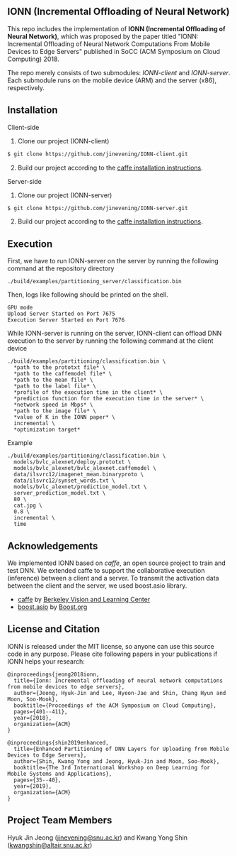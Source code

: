 IONN (Incremental Offloading of Neural Network)
-----
This repo includes the implementation of **IONN (Incremental Offloading of Neural Network)**, which was proposed by the paper titled "IONN: Incremental Offloading of Neural Network Computations From Mobile Devices to Edge Servers" published in SoCC (ACM Symposium on Cloud Computing) 2018.

The repo merely consists of two submodules: *IONN-client* and *IONN-server*. Each submodule runs on the mobile device (ARM) and the server (x86), respectively.

Installation
-----
Client-side
1. Clone our project (IONN-client)

```bash
$ git clone https://github.com/jinevening/IONN-client.git
```

2. Build our project according to the [caffe installation instructions](https://caffe.berkeleyvision.org/installation.html).

Server-side
1. Clone our project (IONN-server)

```bash
$ git clone https://github.com/jinevening/IONN-server.git
```

2. Build our project according to the [caffe installation instructions](https://caffe.berkeleyvision.org/installation.html).

Execution
-----
First, we have to run IONN-server on the server by running the following command at the repository directory

```
./build/examples/partitioning_server/classification.bin
```

Then, logs like following should be printed on the shell.

```
GPU mode
Upload Server Started on Port 7675
Execution Server Started on Port 7676
```

While IONN-server is running on the server, IONN-client can offload DNN execution to the server by running the following command at the client device

```
./build/examples/partitioning/classification.bin \
  *path to the prototxt file* \
  *path to the caffemodel file* \
  *path to the mean file* \
  *path to the label file* \
  *profile of the execution time in the client* \
  *prediction function for the execution time in the server* \
  *network speed in Mbps* \
  *path to the image file* \
  *value of K in the IONN paper* \
  incremental \
  *optimization target*
```

Example
```
./build/examples/partitioning/classification.bin \
  models/bvlc_alexnet/deploy.prototxt \
  models/bvlc_alexnet/bvlc_alexnet.caffemodel \
  data/ilsvrc12/imagenet_mean.binaryproto \
  data/ilsvrc12/synset_words.txt \
  models/bvlc_alexnet/prediction_model.txt \
  server_prediction_model.txt \
  80 \
  cat.jpg \
  0.8 \
  incremental \
  time
```

Acknowledgements
-----
We implemented IONN based on *caffe*, an open source project to train and test DNN. We extended caffe to support the collaborative execution (inference) between a client and a server. To transmit the activation data between the client and the server, we used boost.asio library.

* [caffe](https://github.com/BVLC/caffe) by [Berkeley Vision and Learning Center](https://github.com/BVLC)
* [boost.asio](https://github.com/boostorg/asio) by [Boost.org](https://github.com/boostorg)

License and Citation
-----
IONN is released under the MIT license, so anyone can use this source code in any purpose.
Please cite following papers in your publications if IONN helps your research:

```
@inproceedings{jeong2018ionn,
  title={Ionn: Incremental offloading of neural network computations from mobile devices to edge servers},
  author={Jeong, Hyuk-Jin and Lee, Hyeon-Jae and Shin, Chang Hyun and Moon, Soo-Mook},
  booktitle={Proceedings of the ACM Symposium on Cloud Computing},
  pages={401--411},
  year={2018},
  organization={ACM}
}

@inproceedings{shin2019enhanced,
  title={Enhanced Partitioning of DNN Layers for Uploading from Mobile Devices to Edge Servers},
  author={Shin, Kwang Yong and Jeong, Hyuk-Jin and Moon, Soo-Mook},
  booktitle={The 3rd International Workshop on Deep Learning for Mobile Systems and Applications},
  pages={35--40},
  year={2019},
  organization={ACM}
}
```

Project Team Members
-----
Hyuk Jin Jeong (jinevening@snu.ac.kr) and Kwang Yong Shin (kwangshin@altair.snu.ac.kr)
